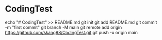 # CodingTest


echo "# CodingTest" >> README.md
git init
git add README.md
git commit -m "first commit"
git branch -M main
git remote add origin https://github.com/skang88/CodingTest.git
git push -u origin main

